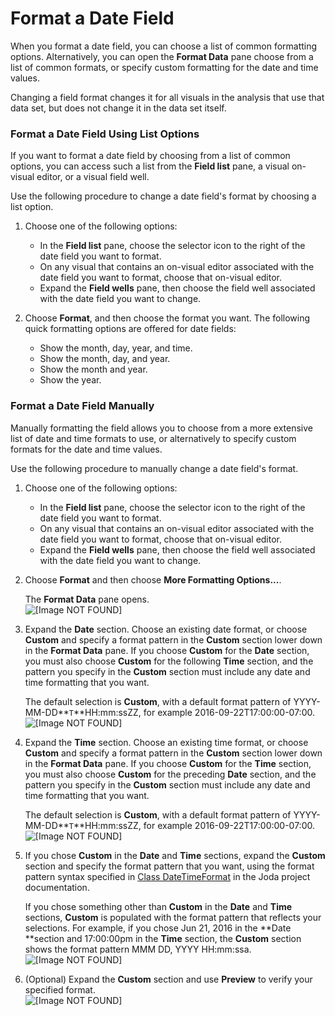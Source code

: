 # Format a Date Field<a name="format-a-date-field"></a>

When you format a date field, you can choose a list of common formatting options\. Alternatively, you can open the **Format Data** pane choose from a list of common formats, or specify custom formatting for the date and time values\.

Changing a field format changes it for all visuals in the analysis that use that data set, but does not change it in the data set itself\.

### Format a Date Field Using List Options<a name="format-a-date-field-list"></a>

If you want to format a date field by choosing from a list of common options, you can access such a list from the **Field list** pane, a visual on\-visual editor, or a visual field well\.

Use the following procedure to change a date field's format by choosing a list option\.

1. Choose one of the following options:
   + In the **Field list** pane, choose the selector icon to the right of the date field you want to format\.
   + On any visual that contains an on\-visual editor associated with the date field you want to format, choose that on\-visual editor\.
   + Expand the **Field wells** pane, then choose the field well associated with the date field you want to change\.

1. Choose **Format**, and then choose the format you want\. The following quick formatting options are offered for date fields:
   + Show the month, day, year, and time\.
   + Show the month, day, and year\.
   + Show the month and year\.
   + Show the year\.

### Format a Date Field Manually<a name="format-a-date-field-manual"></a>

Manually formatting the field allows you to choose from a more extensive list of date and time formats to use, or alternatively to specify custom formats for the date and time values\.

Use the following procedure to manually change a date field's format\.

1. Choose one of the following options:
   + In the **Field list** pane, choose the selector icon to the right of the date field you want to format\.
   + On any visual that contains an on\-visual editor associated with the date field you want to format, choose that on\-visual editor\.
   + Expand the **Field wells** pane, then choose the field well associated with the date field you want to change\.

1. Choose **Format** and then choose **More Formatting Options\.\.\.**\.

   The **Format Data** pane opens\.  
![\[Image NOT FOUND\]](http://docs.aws.amazon.com/quicksight/latest/user/images/format-data-date.png)

1. Expand the **Date** section\. Choose an existing date format, or choose **Custom** and specify a format pattern in the **Custom** section lower down in the **Format Data** pane\. If you choose **Custom** for the **Date** section, you must also choose **Custom** for the following **Time** section, and the pattern you specify in the **Custom** section must include any date and time formatting that you want\.

   The default selection is **Custom**, with a default format pattern of YYYY\-MM\-DD**`T`**HH:mm:ssZZ, for example 2016\-09\-22T17:00:00\-07:00\.  
![\[Image NOT FOUND\]](http://docs.aws.amazon.com/quicksight/latest/user/images/date-format.png)

1. Expand the **Time** section\. Choose an existing time format, or choose **Custom** and specify a format pattern in the **Custom** section lower down in the **Format Data** pane\. If you choose **Custom** for the **Time** section, you must also choose **Custom** for the preceding **Date** section, and the pattern you specify in the **Custom** section must include any date and time formatting that you want\.

   The default selection is **Custom**, with a default format pattern of YYYY\-MM\-DD**`T`**HH:mm:ssZZ, for example 2016\-09\-22T17:00:00\-07:00\.  
![\[Image NOT FOUND\]](http://docs.aws.amazon.com/quicksight/latest/user/images/time-format.png)

1. If you chose **Custom** in the **Date** and **Time** sections, expand the **Custom** section and specify the format pattern that you want, using the format pattern syntax specified in [Class DateTimeFormat](http://www.joda.org/joda-time/apidocs/org/joda/time/format/DateTimeFormat.html) in the Joda project documentation\.

   If you chose something other than **Custom** in the **Date** and **Time** sections, **Custom** is populated with the format pattern that reflects your selections\. For example, if you chose Jun 21, 2016 in the **Date **section and 17:00:00pm in the **Time** section, the **Custom** section shows the format pattern MMM DD, YYYY HH:mm:ssa\.  
![\[Image NOT FOUND\]](http://docs.aws.amazon.com/quicksight/latest/user/images/custom-format.png)

1. \(Optional\) Expand the **Custom** section and use **Preview** to verify your specified format\.  
![\[Image NOT FOUND\]](http://docs.aws.amazon.com/quicksight/latest/user/images/preview-format.png)